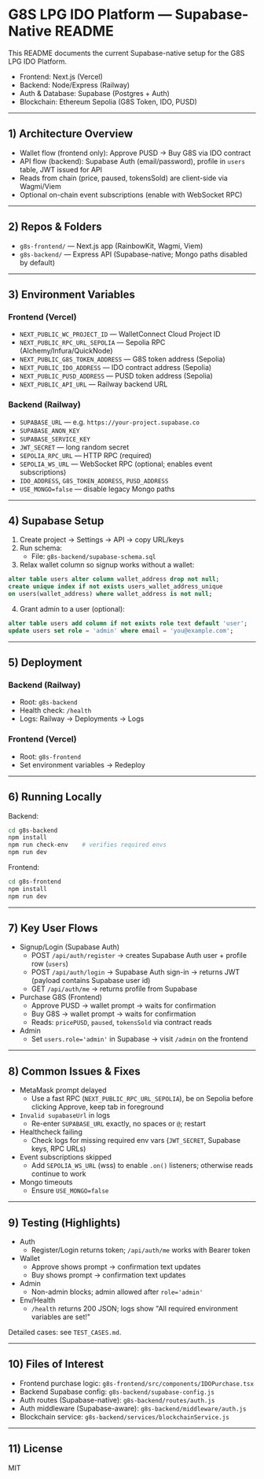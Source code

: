 # G8S LPG IDO Platform — Supabase-Native README

This README documents the current Supabase-native setup for the G8S LPG IDO Platform.

- Frontend: Next.js (Vercel)
- Backend: Node/Express (Railway)
- Auth & Database: Supabase (Postgres + Auth)
- Blockchain: Ethereum Sepolia (G8S Token, IDO, PUSD)

---

## 1) Architecture Overview
- Wallet flow (frontend only): Approve PUSD → Buy G8S via IDO contract
- API flow (backend): Supabase Auth (email/password), profile in `users` table, JWT issued for API
- Reads from chain (price, paused, tokensSold) are client-side via Wagmi/Viem
- Optional on-chain event subscriptions (enable with WebSocket RPC)

---

## 2) Repos & Folders
- `g8s-frontend/` — Next.js app (RainbowKit, Wagmi, Viem)
- `g8s-backend/` — Express API (Supabase-native; Mongo paths disabled by default)

---

## 3) Environment Variables

### Frontend (Vercel)
- `NEXT_PUBLIC_WC_PROJECT_ID` — WalletConnect Cloud Project ID
- `NEXT_PUBLIC_RPC_URL_SEPOLIA` — Sepolia RPC (Alchemy/Infura/QuickNode)
- `NEXT_PUBLIC_G8S_TOKEN_ADDRESS` — G8S token address (Sepolia)
- `NEXT_PUBLIC_IDO_ADDRESS` — IDO contract address (Sepolia)
- `NEXT_PUBLIC_PUSD_ADDRESS` — PUSD token address (Sepolia)
- `NEXT_PUBLIC_API_URL` — Railway backend URL

### Backend (Railway)
- `SUPABASE_URL` — e.g. `https://your-project.supabase.co`
- `SUPABASE_ANON_KEY`
- `SUPABASE_SERVICE_KEY`
- `JWT_SECRET` — long random secret
- `SEPOLIA_RPC_URL` — HTTP RPC (required)
- `SEPOLIA_WS_URL` — WebSocket RPC (optional; enables event subscriptions)
- `IDO_ADDRESS`, `G8S_TOKEN_ADDRESS`, `PUSD_ADDRESS`
- `USE_MONGO=false` — disable legacy Mongo paths

---

## 4) Supabase Setup
1. Create project → Settings → API → copy URL/keys
2. Run schema:
   - File: `g8s-backend/supabase-schema.sql`
3. Relax wallet column so signup works without a wallet:
```sql
alter table users alter column wallet_address drop not null;
create unique index if not exists users_wallet_address_unique
on users(wallet_address) where wallet_address is not null;
```
4. Grant admin to a user (optional):
```sql
alter table users add column if not exists role text default 'user';
update users set role = 'admin' where email = 'you@example.com';
```

---

## 5) Deployment

### Backend (Railway)
- Root: `g8s-backend`
- Health check: `/health`
- Logs: Railway → Deployments → Logs

### Frontend (Vercel)
- Root: `g8s-frontend`
- Set environment variables → Redeploy

---

## 6) Running Locally
Backend:
```bash
cd g8s-backend
npm install
npm run check-env    # verifies required envs
npm run dev
```
Frontend:
```bash
cd g8s-frontend
npm install
npm run dev
```

---

## 7) Key User Flows
- Signup/Login (Supabase Auth)
  - POST `/api/auth/register` → creates Supabase Auth user + profile row (`users`)
  - POST `/api/auth/login` → Supabase Auth sign-in → returns JWT (payload contains Supabase user id)
  - GET `/api/auth/me` → returns profile from Supabase
- Purchase G8S (Frontend)
  - Approve PUSD → wallet prompt → waits for confirmation
  - Buy G8S → wallet prompt → waits for confirmation
  - Reads: `pricePUSD`, `paused`, `tokensSold` via contract reads
- Admin
  - Set `users.role='admin'` in Supabase → visit `/admin` on the frontend

---

## 8) Common Issues & Fixes
- MetaMask prompt delayed
  - Use a fast RPC (`NEXT_PUBLIC_RPC_URL_SEPOLIA`), be on Sepolia before clicking Approve, keep tab in foreground
- `Invalid supabaseUrl` in logs
  - Re-enter `SUPABASE_URL` exactly, no spaces or `@`; restart
- Healthcheck failing
  - Check logs for missing required env vars (`JWT_SECRET`, Supabase keys, RPC URLs)
- Event subscriptions skipped
  - Add `SEPOLIA_WS_URL` (wss) to enable `.on()` listeners; otherwise reads continue to work
- Mongo timeouts
  - Ensure `USE_MONGO=false`

---

## 9) Testing (Highlights)
- Auth
  - Register/Login returns token; `/api/auth/me` works with Bearer token
- Wallet
  - Approve shows prompt → confirmation text updates
  - Buy shows prompt → confirmation text updates
- Admin
  - Non-admin blocks; admin allowed after `role='admin'`
- Env/Health
  - `/health` returns 200 JSON; logs show "All required environment variables are set!"

Detailed cases: see `TEST_CASES.md`.

---

## 10) Files of Interest
- Frontend purchase logic: `g8s-frontend/src/components/IDOPurchase.tsx`
- Backend Supabase config: `g8s-backend/supabase-config.js`
- Auth routes (Supabase-native): `g8s-backend/routes/auth.js`
- Auth middleware (Supabase-aware): `g8s-backend/middleware/auth.js`
- Blockchain service: `g8s-backend/services/blockchainService.js`

---

## 11) License
MIT
